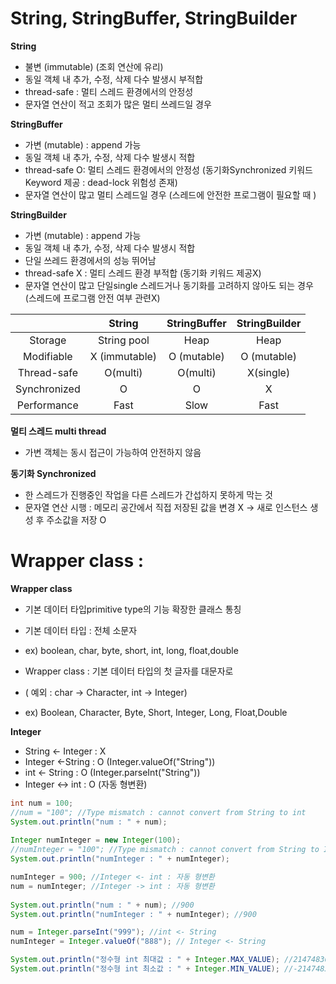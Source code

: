 # String, StringBuffer, StringBuilder

**String**
- 불변 (immutable) (조회 연산에 유리)
- 동일 객체 내 추가, 수정, 삭제 다수 발생시 부적합
- thread-safe : 멀티 스레드 환경에서의 안정성
- 문자열 연산이 적고 조회가 많은 멀티 쓰레드일 경우

**StringBuffer**
- 가변 (mutable) : append 가능
- 동일 객체 내 추가, 수정, 삭제 다수 발생시 적합
- thread-safe O: 멀티 스레드 환경에서의 안정성 (동기화Synchronized 키워드Keyword 제공 : dead-lock 위험성 존재)
- 문자열 연산이 많고 멀티 스레드일 경우 (스레드에 안전한 프로그램이 필요할 때 )

**StringBuilder**
- 가변 (mutable) : append 가능
- 동일 객체 내 추가, 수정, 삭제 다수 발생시 적합
- 단일 쓰레드 환경에서의 성능 뛰어남
- thread-safe X : 멀티 스레드 환경 부적합 (동기화 키워드 제공X)
- 문자열 연산이 많고 단일single 스레드거나 동기화를 고려하지 않아도 되는 경우 (스레드에 프로그램 안전 여부 관련X)

||String|StringBuffer|StringBuilder|
|:---:|:---:|:---:|:---:|
|Storage|String pool|Heap|Heap|
|Modifiable|X (immutable)|O (mutable)|O (mutable)|
|Thread-safe|O(multi)|O(multi)|X(single)|
|Synchronized|O|O|X|
|Performance|Fast|Slow|Fast|

**멀티 스레드 multi thread**
- 가변 객체는 동시 접근이 가능하여 안전하지 않음

**동기화 Synchronized**
- 한 스레드가 진행중인 작업을 다른 스레드가 간섭하지 못하게 막는 것
- 문자열 연산 시행 : 메모리 공간에서 직접 저장된 값을 변경 X -> 새로 인스턴스 생성 후 주소값을 저장 O



# Wrapper class : 

**Wrapper class**
- 기본 데이터 타입primitive type의 기능 확장한 클래스 통칭

- 기본 데이터 타입 : 전체 소문자
- ex) boolean, char, byte, short, int, long, float,double
		
- Wrapper class : 기본 데이터 타입의 첫 글자를 대문자로 
- ( 예외 : char -> Character, int -> Integer)
- ex) Boolean, Character, Byte, Short, Integer, Long, Float,Double

**Integer**
- String <- Integer : X
- Integer <-String : O (Integer.valueOf("String"))
- int <- String : O (Integer.parseInt("String"))
- Integer <-> int : O (자동 형변환)


```java
int num = 100;
//num = "100"; //Type mismatch : cannot convert from String to int
System.out.println("num : " + num);
		
Integer numInteger = new Integer(100);
//numInteger = "100"; //Type mismatch : cannot convert from String to Integer
System.out.println("numInteger : " + numInteger);

numInteger = 900; //Integer <- int : 자동 형변환
num = numInteger; //Integer -> int : 자동 형변환
		
System.out.println("num : " + num); //900
System.out.println("numInteger : " + numInteger); //900
```
```java
num = Integer.parseInt("999"); //int <- String
numInteger = Integer.valueOf("888"); // Integer <- String
```
```java
System.out.println("정수형 int 최대값 : " + Integer.MAX_VALUE); //2147483647
System.out.println("정수형 int 최소값 : " + Integer.MIN_VALUE); //-2147483648
```
